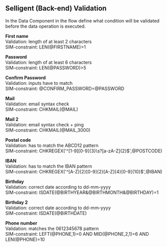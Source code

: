 Selligent (Back-end) Validation
--------------

In the Data Component in the flow define what condition will be validated before the data operation is executed.

**First name**  
Validation: length of at least 2 characters  
SIM-constraint: LEN(@FIRSTNAME)>1  

**Password**  
Validation: length of at least 6 characters  
SIM-constraint: LEN(@PASSWORD)>5  

**Confirm Password**  
Validation: inputs have to match  
SIM-constraint: @CONFIRM_PASSWORD=@PASSWORD  

**Mail**  
Validation: email syntax check  
SIM-constraint: CHKMAIL(@MAIL)  

**Mail 2**  
Validation: email syntax check + ping  
SIM-constraint: CHKMAIL(@MAIL,3000)  

**Postal code**  
Validation: has to match the ABCD12 pattern  
SIM-constraint: CHKREGEX('^[1-9][0-9]{3}\s?[a-zA-Z]{2}$',@POSTCODE)  

**IBAN**  
Validation: has to match the IBAN pattern  
SIM-constraint: CHKREGEX('^[A-Z]{2}[0-9]{2}[A-Z]{4}[0-9]{10}$',@IBAN)  

**Birthday**  
Validation: correct date according to dd-mm-yyyy  
SIM-constraint: ISDATE(@BIRTHYEAR&@BIRTHMONTH&@BIRTHDAY)=1  

**Birthday 2**  
Validation: correct date according to dd-mm-yyyy  
SIM-constraint: ISDATE(@BIRTHDATE)  

**Phone number**  
Validation: matches the 0612345678 pattern  
SIM-constraint: LEFT(@PHONE,1)=0 AND MID(@PHONE,2,1)=6 AND LEN(@PHONE)=10  
